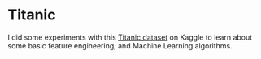 # Titanic
I did some experiments with this [Titanic dataset](https://www.kaggle.com/c/titanic) on Kaggle to learn about some basic feature engineering, and Machine Learning algorithms.
